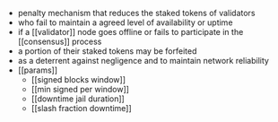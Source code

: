 - penalty mechanism that reduces the staked tokens of validators
- who fail to maintain a agreed level of availability or uptime
- if a [[validator]] node goes offline or fails to participate in the [[consensus]] process
- a portion of their staked tokens may be forfeited
- as a deterrent against negligence and to maintain network reliability
- [[params]]
	- [[signed blocks window]]
	- [[min signed per window]]
	- [[downtime jail duration]]
	- [[slash fraction downtime]]